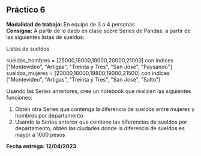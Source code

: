 
## Práctico 6
**Modalidad de trabajo:** En equipo de 3 o 4 personas<br>
**Consigna:** A partir de lo dado en clase sobre Series de Pandas, a partir de las siguientes listas de sueldos:<br>

Listas de sueldos<br>

sueldos_hombres = [25000,18000,19000,20000,21000] con índices ["Montevideo", "Artigas", "Treinta y Tres", "San José", "Paysandú"]
sueldos_mujeres = [23000,16000,19800,19000,21500] con índices ["Montevideo", "Artigas", "Treinta y Tres", "San José", "Salto"]

Usando las Series anteriores, cree un notebook que realicen las siguientes funciones:
1. Obtén otra Series que contenga la diferencia de sueldos entre mujeres y hombres por departamento
2. Usando la Series anterior que contiene las diferencias de sueldos por departamento, obtén las ciudades donde la diferencia de sueldos es mayor a 1000 pesos

**Fecha entrega: 12/04/2023**
